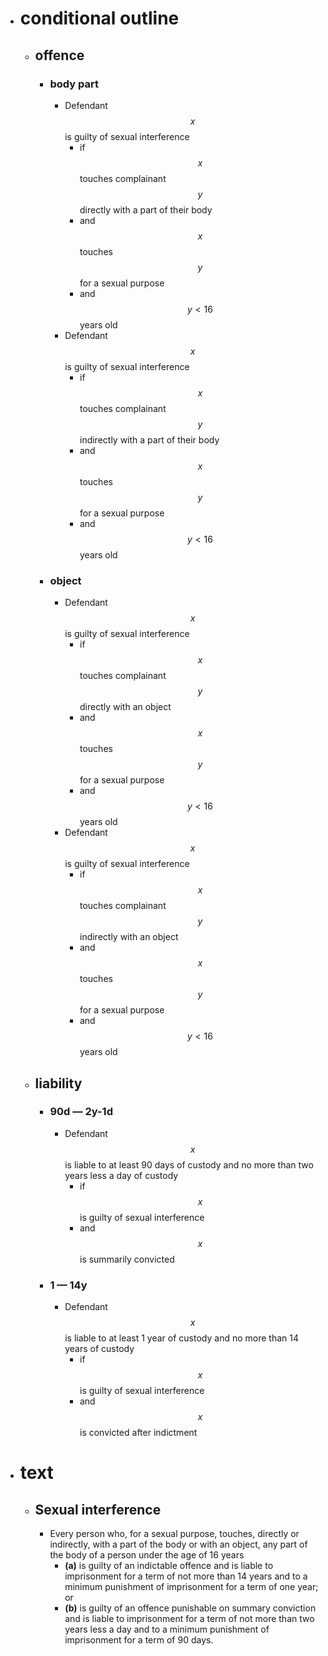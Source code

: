 - # conditional outline
	- ## offence
		- ### body part
			- Defendant $$x$$ is guilty of sexual interference
				- if $$x$$ touches complainant $$y$$ directly with a part of their body
				- and $$x$$ touches $$y$$ for a sexual purpose
				- and $$y < 16$$ years old
			- Defendant $$x$$ is guilty of sexual interference
				- if $$x$$ touches complainant $$y$$ indirectly with a part of their body
				- and $$x$$ touches $$y$$ for a sexual purpose
				- and $$y < 16$$ years old
		- ### object
			- Defendant $$x$$ is guilty of sexual interference
				- if $$x$$ touches complainant $$y$$ directly with an object
				- and $$x$$ touches $$y$$ for a sexual purpose
				- and $$y < 16$$ years old
			- Defendant $$x$$ is guilty of sexual interference
				- if $$x$$ touches complainant $$y$$ indirectly with an object
				- and $$x$$ touches $$y$$ for a sexual purpose
				- and $$y < 16$$ years old
	- ## liability
		- ### 90d — 2y-1d
			- Defendant $$x$$ is liable to at least 90 days of custody and no more than two years less a day of custody
				- if $$x$$ is guilty of sexual interference
				- and $$x$$ is summarily convicted
		- ### 1 — 14y
			- Defendant $$x$$ is liable to at least 1 year of custody and no more than 14 years of custody
				- if $$x$$ is guilty of sexual interference
				- and $$x$$ is convicted after indictment
- # text
	- ## Sexual interference
		- Every person who, for a sexual purpose, touches, directly or indirectly, with a part of the body or with an object, any part of the body of a person under the age of 16 years
			- **(a)** is guilty of an indictable offence and is liable to imprisonment for a term of not more than 14 years and to a minimum punishment of imprisonment for a term of one year; or
			- **(b)** is guilty of an offence punishable on summary conviction and is liable to imprisonment for a term of not more than two years less a day and to a minimum punishment of imprisonment for a term of 90 days.